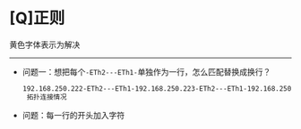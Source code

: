 # \[Q]正则

黄色字体表示为解决

***

-   问题一：想把每个`-ETh2---ETh1-`单独作为一行，怎么匹配替换成换行？
    ```bash
    192.168.250.222-ETh2---ETh1-192.168.250.223-ETh2---ETh1-192.168.250.231-ETh2--ETh1-192.168.250.230-ETh2---ETh1-192.168.250.227-ETh2---ETh1-192.168.250.224-ETh27---ETh1-192.168.250.226-ETh2---ETh1-192.168.250.225-ETh2---ETh27-(汇聚)250.253
     拓扑连接情况
    ```
-   问题：每一行的开头加入字符



